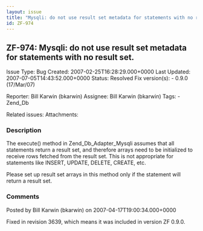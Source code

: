 ```yaml
---
layout: issue
title: "Mysqli: do not use result set metadata for statements with no result set."
id: ZF-974
---
```


ZF-974: Mysqli: do not use result set metadata for statements with no result set.
---------------------------------------------------------------------------------

 Issue Type: Bug Created: 2007-02-25T16:28:29.000+0000 Last Updated: 2007-07-05T14:43:52.000+0000 Status: Resolved Fix version(s): - 0.9.0 (17/Mar/07)
 
 Reporter:  Bill Karwin (bkarwin)  Assignee:  Bill Karwin (bkarwin)  Tags: - Zend\_Db
 
 Related issues: 
 Attachments: 
### Description

The execute() method in Zend\_Db\_Adapter\_Mysqli assumes that all statements return a result set, and therefore arrays need to be initialized to receive rows fetched from the result set. This is not appropriate for statements like INSERT, UPDATE, DELETE, CREATE, etc.

Please set up result set arrays in this method only if the statement will return a result set.

 

 

### Comments

Posted by Bill Karwin (bkarwin) on 2007-04-17T19:00:34.000+0000

Fixed in revision 3639, which means it was included in version ZF 0.9.0.

 

 